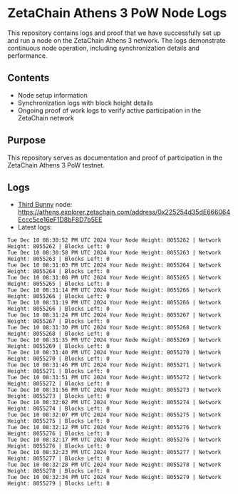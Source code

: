 # ZetaChain Athens 3 PoW Node Logs
This repository contains logs and proof that we have successfully set up and run a node on the ZetaChain Athens 3 network. The logs demonstrate continuous node operation, including synchronization details and performance.

## Contents
- Node setup information
- Synchronization logs with block height details
- Ongoing proof of work logs to verify active participation in the ZetaChain network

## Purpose
This repository serves as documentation and proof of participation in the ZetaChain Athens 3 PoW testnet.

## Logs

- [Third Bunny](https://thirdbunny.xyz/) node: https://athens.explorer.zetachain.com/address/0x225254d35dE666064Eccc5ce16eF1D8bF8D7b5EE
- Latest logs:
```
Tue Dec 10 08:30:52 PM UTC 2024 Your Node Height: 8055262 | Network Height: 8055262 | Blocks Left: 0
Tue Dec 10 08:30:58 PM UTC 2024 Your Node Height: 8055263 | Network Height: 8055263 | Blocks Left: 0
Tue Dec 10 08:31:03 PM UTC 2024 Your Node Height: 8055264 | Network Height: 8055264 | Blocks Left: 0
Tue Dec 10 08:31:08 PM UTC 2024 Your Node Height: 8055265 | Network Height: 8055265 | Blocks Left: 0
Tue Dec 10 08:31:14 PM UTC 2024 Your Node Height: 8055266 | Network Height: 8055266 | Blocks Left: 0
Tue Dec 10 08:31:19 PM UTC 2024 Your Node Height: 8055266 | Network Height: 8055266 | Blocks Left: 0
Tue Dec 10 08:31:24 PM UTC 2024 Your Node Height: 8055267 | Network Height: 8055267 | Blocks Left: 0
Tue Dec 10 08:31:30 PM UTC 2024 Your Node Height: 8055268 | Network Height: 8055268 | Blocks Left: 0
Tue Dec 10 08:31:35 PM UTC 2024 Your Node Height: 8055269 | Network Height: 8055269 | Blocks Left: 0
Tue Dec 10 08:31:40 PM UTC 2024 Your Node Height: 8055270 | Network Height: 8055270 | Blocks Left: 0
Tue Dec 10 08:31:46 PM UTC 2024 Your Node Height: 8055271 | Network Height: 8055271 | Blocks Left: 0
Tue Dec 10 08:31:51 PM UTC 2024 Your Node Height: 8055272 | Network Height: 8055272 | Blocks Left: 0
Tue Dec 10 08:31:56 PM UTC 2024 Your Node Height: 8055273 | Network Height: 8055273 | Blocks Left: 0
Tue Dec 10 08:32:02 PM UTC 2024 Your Node Height: 8055274 | Network Height: 8055274 | Blocks Left: 0
Tue Dec 10 08:32:07 PM UTC 2024 Your Node Height: 8055275 | Network Height: 8055275 | Blocks Left: 0
Tue Dec 10 08:32:12 PM UTC 2024 Your Node Height: 8055276 | Network Height: 8055276 | Blocks Left: 0
Tue Dec 10 08:32:17 PM UTC 2024 Your Node Height: 8055276 | Network Height: 8055276 | Blocks Left: 0
Tue Dec 10 08:32:23 PM UTC 2024 Your Node Height: 8055277 | Network Height: 8055277 | Blocks Left: 0
Tue Dec 10 08:32:28 PM UTC 2024 Your Node Height: 8055278 | Network Height: 8055278 | Blocks Left: 0
Tue Dec 10 08:32:34 PM UTC 2024 Your Node Height: 8055279 | Network Height: 8055279 | Blocks Left: 0
```
